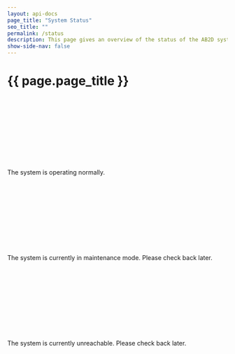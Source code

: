 ```yaml
---
layout: api-docs
page_title: "System Status"
seo_title: ""
permalink: /status
description: This page gives an overview of the status of the AB2D systems.
show-side-nav: false
---
```


# {{ page.page_title }}

<div class="margin-top-1">
    <div id="success" class="display-flex flex-align-center display-none">
        <svg class="usa-icon text-green" aria-hidden="true" role="img">
            <use xlink:href="{{ '/assets/uswds/img/sprite.svg#check_circle' | relative_url }}"></use>
        </svg>
        <p class="padding-05 margin-0">The system is operating normally.</p>
    </div>
    <div id="maintenance" class="display-flex flex-align-center display-none">
        <svg class="usa-icon text-red" aria-hidden="true" role="img">
            <use xlink:href="{{ '/assets/uswds/img/sprite.svg#cancel' | relative_url }}"></use>
        </svg>
        <p class="padding-05 margin-0">
            The system is currently in maintenance mode. Please check back later.
        </p>
    </div>
    <div id="unreachable" class="display-flex flex-align-center display-none">
        <svg class="usa-icon text-red" aria-hidden="true" role="img">
            <use xlink:href="{{ '/assets/uswds/img/sprite.svg#cancel' | relative_url }}"></use>
        </svg>
        <p class="padding-05 margin-0">
            The system is currently unreachable. Please check back later.
        </p>
    </div>
</div>

<script>
    async function pollServer() {
        const successEl = document.getElementById("success");
        const maintenanceEl = document.getElementById("maintenance");
        const unreachableEl = document.getElementById("unreachable");

        const baseUrl = "https://sandbox.ab2d.cms.gov/status";
        try {
            const response = await fetch(baseUrl);
            if (!response.ok) {
                throw new Error(`Response status: ${response.status}`);
            }

            const data = await response.json();

            console.log({ data })

            if (data.maintenanceMode === "false") {
                successEl?.classList.remove("display-none");
            } else {
                maintenanceEl?.classList.remove("display-none");
            }
        } catch (error) {
            console.error(error.message);
            unreachableEl?.classList.remove("display-none");
        }

        setInterval(function () {
            pollServer();
        }, 10000);
    }

    document.addEventListener('DOMContentLoaded', function () {
        pollServer();
    })
</script>
